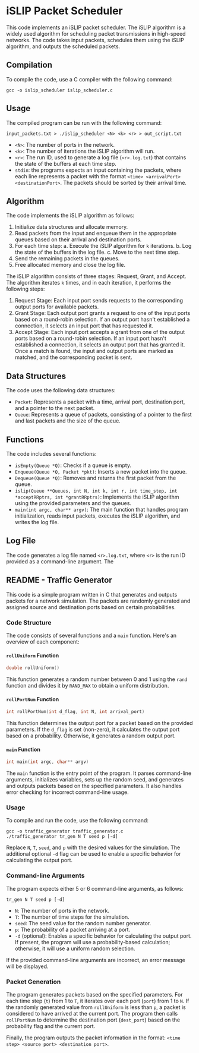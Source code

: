 # iSLIP Packet Scheduler

This code implements an iSLIP packet scheduler. The iSLIP algorithm is a widely used algorithm for scheduling packet transmissions in high-speed networks. The code takes input packets, schedules them using the iSLIP algorithm, and outputs the scheduled packets.

## Compilation

To compile the code, use a C compiler with the following command:

```
gcc -o islip_scheduler islip_scheduler.c
```

## Usage

The compiled program can be run with the following command:

```
input_packets.txt > ./islip_scheduler <N> <k> <r> > out_script.txt
```

- `<N>`: The number of ports in the network.
- `<k>`: The number of iterations the iSLIP algorithm will run.
- `<r>`: The run ID, used to generate a log file (`<r>.log.txt`) that contains the state of the buffers at each time step.
- `stdin`: the programs expects an input containing the packets, where each line represents a packet with the format `<time> <arrivalPort> <destinationPort>`. The packets should be sorted by their arrival time.

## Algorithm

The code implements the iSLIP algorithm as follows:

1. Initialize data structures and allocate memory.
2. Read packets from the input and enqueue them in the appropriate queues based on their arrival and destination ports.
3. For each time step:
   a. Execute the iSLIP algorithm for `k` iterations.
   b. Log the state of the buffers in the log file.
   c. Move to the next time step.
4. Send the remaining packets in the queues.
5. Free allocated memory and close the log file.

The iSLIP algorithm consists of three stages: Request, Grant, and Accept. The algorithm iterates `k` times, and in each iteration, it performs the following steps:

1. Request Stage: Each input port sends requests to the corresponding output ports for available packets.
2. Grant Stage: Each output port grants a request to one of the input ports based on a round-robin selection. If an output port hasn't established a connection, it selects an input port that has requested it.
3. Accept Stage: Each input port accepts a grant from one of the output ports based on a round-robin selection. If an input port hasn't established a connection, it selects an output port that has granted it. Once a match is found, the input and output ports are marked as matched, and the corresponding packet is sent.

## Data Structures

The code uses the following data structures:

- `Packet`: Represents a packet with a time, arrival port, destination port, and a pointer to the next packet.
- `Queue`: Represents a queue of packets, consisting of a pointer to the first and last packets and the size of the queue.

## Functions

The code includes several functions:

- `isEmpty(Queue *Q)`: Checks if a queue is empty.
- `Enqueue(Queue *Q, Packet *pkt)`: Inserts a new packet into the queue.
- `Dequeue(Queue *Q)`: Removes and returns the first packet from the queue.
- `islip(Queue **Queues, int N, int k, int r, int time_step, int *acceptRRptrs, int *grantRRptrs)`: Implements the iSLIP algorithm using the provided parameters and the queues.
- `main(int argc, char** argv)`: The main function that handles program initialization, reads input packets, executes the iSLIP algorithm, and writes the log file.

## Log File

The code generates a log file named `<r>.log.txt`, where `<r>` is the run ID provided as a command-line argument. The


## README - Traffic Generator

This code is a simple program written in C that generates and outputs packets for a network simulation. The packets are randomly generated and assigned source and destination ports based on certain probabilities.

### Code Structure

The code consists of several functions and a `main` function. Here's an overview of each component:

#### `rollUniform` Function

```c
double rollUniform()
```

This function generates a random number between 0 and 1 using the `rand` function and divides it by `RAND_MAX` to obtain a uniform distribution.

#### `rollPortNum` Function

```c
int rollPortNum(int d_flag, int N, int arrival_port)
```

This function determines the output port for a packet based on the provided parameters. If the `d_flag` is set (non-zero), it calculates the output port based on a probability. Otherwise, it generates a random output port.

#### `main` Function

```c
int main(int argc, char** argv)
```

The `main` function is the entry point of the program. It parses command-line arguments, initializes variables, sets up the random seed, and generates and outputs packets based on the specified parameters. It also handles error checking for incorrect command-line usage.

### Usage

To compile and run the code, use the following command:

```
gcc -o traffic_generator traffic_generator.c
./traffic_generator tr_gen N T seed p [-d]
```

Replace `N`, `T`, `seed`, and `p` with the desired values for the simulation. The additional optional `-d` flag can be used to enable a specific behavior for calculating the output port.

### Command-line Arguments

The program expects either 5 or 6 command-line arguments, as follows:

```
tr_gen N T seed p [-d]
```

- `N`: The number of ports in the network.
- `T`: The number of time steps for the simulation.
- `seed`: The seed value for the random number generator.
- `p`: The probability of a packet arriving at a port.
- `-d` (optional): Enables a specific behavior for calculating the output port. If present, the program will use a probability-based calculation; otherwise, it will use a uniform random selection.

If the provided command-line arguments are incorrect, an error message will be displayed.

### Packet Generation

The program generates packets based on the specified parameters. For each time step (`t`) from 1 to `T`, it iterates over each port (`port`) from 1 to `N`. If the randomly generated value from `rollUniform` is less than `p`, a packet is considered to have arrived at the current port. The program then calls `rollPortNum` to determine the destination port (`dest_port`) based on the probability flag and the current port.

Finally, the program outputs the packet information in the format: `<time step> <source port> <destination port>`.






